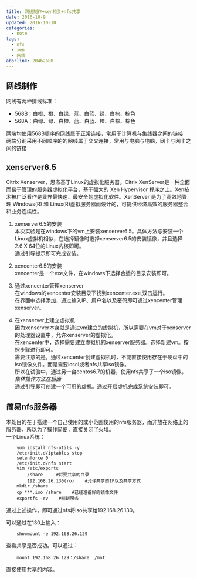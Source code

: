 ```yaml
---
title: 网线制作+xen相关+nfs共享
date: 2016-10-9
updated: 2016-10-10
categories:
  - note
tags:
  - nfs
  - xen
  - 网线
abbrlink: 204b2a80
---
```

## **网线制作**   
网线有两种排线标准：   

* 568B：白橙、橙、白绿、蓝、白蓝、绿、白棕、棕色
* 568A：白绿、绿、白橙、蓝、白蓝、橙、白棕、棕色

两端均使用568B顺序的网线属于正常连接，常用于计算机与集线器之间的链接   
两端分别采用不同顺序的的网线属于交叉连接，常用与电脑与电脑，网卡与网卡之间的链接

## **xenserver6.5**   

Citrix Xenserver，思杰基于Linux的虚拟化服务器。Citrix XenServer是一种全面而易于管理的服务器虚拟化平台，基于强大的 Xen Hypervisor 程序之上。Xen技术被广泛看作是业界最快速、最安全的虚拟化软件。XenServer 是为了高效地管理 Windows(R) 和 Linux(R)虚拟服务器而设计的，可提供经济高效的服务器整合和业务连续性。   

1. xenserver6.5的安装   
本次实验是在windows下的vm上安装xenserver6.5。具体方法与安装一个Linux虚拟机相似，在选择镜像时选择xenserver6.5的安装镜像，并且选择2.6.X 64位的Linux内核即可。   
通过引导提示即可完成安装。

2. xencenter6.5的安装   
xencenter是一个exe文件，在windows下选择合适的目录安装即可。

3. 通过xencenter管理xenserver   
在windows的xencenter安装目录下找到xencenter.exe,双击运行。   
在界面中选择添加，通过输入IP、用户名以及密码即可通过xencenter管理xenserver。

4. 在xenserver上建立虚拟机      
因为xenserver本身就是通过vm建立的虚拟机，所以需要在vm对于xenserver的处理器设置中，允许xenserver的虚拟化。     
在xencenter中，选择需要建立虚拟机的xenserver服务器。选择新建vm。按照步骤进行即可。   
需要注意的是，通过xencenter创建虚拟机时，不能直接使用存在于硬盘中的iso镜像文件。而是需要icsci或者nfs共享iso镜像。   
所以在试验中，通过另一台centos6.7的机器，使用nfs共享了一个iso镜像。*集体操作方法在后面*   
通过引导即可创建一个可用的虚机。通过开启虚机完成系统安装即可。   

##  **简易nfs服务器**

本处目的在于搭建一个自己使用的或小范围使用的nfs服务器，而非放在网络上的服务器，所以为了操作简便，直接关闭了火墙。   
一个Linux系统：
```
	yum install nfs-utils -y
	/etc/init.d/iptables stop
	setenforce 0
	/etc/init.d/nfs start
	vim /etc/exports
		/share     #将要共享的目录
		192.168.26.130(ro)	  #允许共享的IP以及共享方式
	mkdir /share
	cp ***.iso /share    #已经准备好的镜像文件
	exportfs -rv    #刷新服务
```
通过上述操作，即可通过nfs将iso共享给192.168.26.130。  

可以通过在130上输入：
```
	showmount -e 192.168.26.129
```
查看共享是否成功。可以通过：
```
	mount 192.168.26.129：/share  /mnt 
```
直接使用共享的内容。

 
